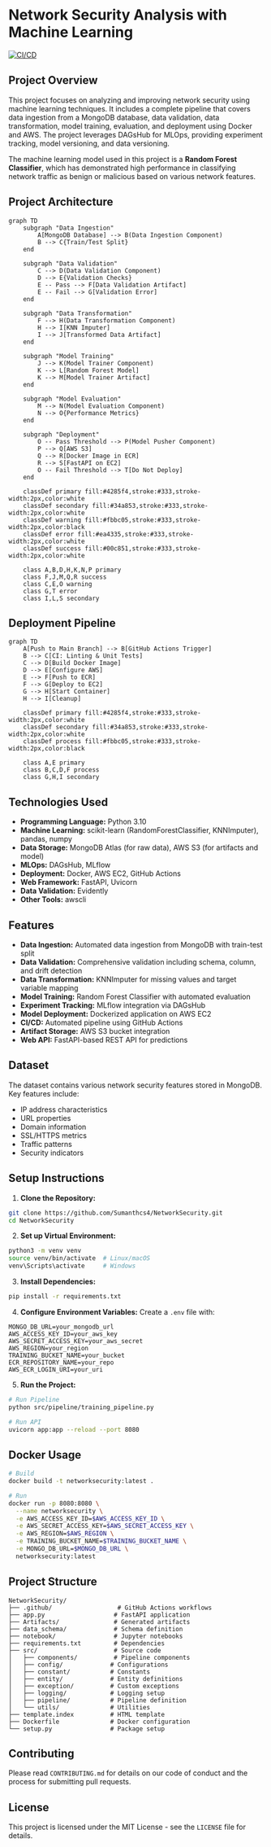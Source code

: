 # Network Security Analysis with Machine Learning

[![CI/CD](https://github.com/Sumanthcs4/NetworkSecurity/actions/workflows/workflow.yml/badge.svg)](https://github.com/Sumanthcs4/NetworkSecurity/actions/workflows/workflow.yml)

## Project Overview

This project focuses on analyzing and improving network security using machine learning techniques. It includes a complete pipeline that covers data ingestion from a MongoDB database, data validation, data transformation, model training, evaluation, and deployment using Docker and AWS. The project leverages DAGsHub for MLOps, providing experiment tracking, model versioning, and data versioning.

The machine learning model used in this project is a **Random Forest Classifier**, which has demonstrated high performance in classifying network traffic as benign or malicious based on various network features.

## Project Architecture

```mermaid
graph TD
    subgraph "Data Ingestion"
        A[MongoDB Database] --> B(Data Ingestion Component)
        B --> C{Train/Test Split}
    end
    
    subgraph "Data Validation"
        C --> D(Data Validation Component)
        D --> E{Validation Checks}
        E -- Pass --> F[Data Validation Artifact]
        E -- Fail --> G[Validation Error]
    end
    
    subgraph "Data Transformation"
        F --> H(Data Transformation Component)
        H --> I[KNN Imputer]
        I --> J[Transformed Data Artifact]
    end
    
    subgraph "Model Training"
        J --> K(Model Trainer Component)
        K --> L[Random Forest Model]
        K --> M[Model Trainer Artifact]
    end
    
    subgraph "Model Evaluation"
        M --> N(Model Evaluation Component)
        N --> O{Performance Metrics}
    end
    
    subgraph "Deployment"
        O -- Pass Threshold --> P(Model Pusher Component)
        P --> Q[AWS S3]
        Q --> R[Docker Image in ECR]
        R --> S[FastAPI on EC2]
        O -- Fail Threshold --> T[Do Not Deploy]
    end
    
    classDef primary fill:#4285f4,stroke:#333,stroke-width:2px,color:white
    classDef secondary fill:#34a853,stroke:#333,stroke-width:2px,color:white
    classDef warning fill:#fbbc05,stroke:#333,stroke-width:2px,color:black
    classDef error fill:#ea4335,stroke:#333,stroke-width:2px,color:white
    classDef success fill:#00c851,stroke:#333,stroke-width:2px,color:white
    
    class A,B,D,H,K,N,P primary
    class F,J,M,Q,R success
    class C,E,O warning
    class G,T error
    class I,L,S secondary
```

## Deployment Pipeline

```mermaid
graph TD
    A[Push to Main Branch] --> B[GitHub Actions Trigger]
    B --> C[CI: Linting & Unit Tests]
    C --> D[Build Docker Image]
    D --> E[Configure AWS]
    E --> F[Push to ECR]
    F --> G[Deploy to EC2]
    G --> H[Start Container]
    H --> I[Cleanup]

    classDef primary fill:#4285f4,stroke:#333,stroke-width:2px,color:white
    classDef secondary fill:#34a853,stroke:#333,stroke-width:2px,color:white
    classDef process fill:#fbbc05,stroke:#333,stroke-width:2px,color:black

    class A,E primary
    class B,C,D,F process
    class G,H,I secondary
```

## Technologies Used

- **Programming Language:** Python 3.10
- **Machine Learning:** scikit-learn (RandomForestClassifier, KNNImputer), pandas, numpy
- **Data Storage:** MongoDB Atlas (for raw data), AWS S3 (for artifacts and model)
- **MLOps:** DAGsHub, MLflow
- **Deployment:** Docker, AWS EC2, GitHub Actions
- **Web Framework:** FastAPI, Uvicorn
- **Data Validation:** Evidently
- **Other Tools:** awscli

## Features

- **Data Ingestion:** Automated data ingestion from MongoDB with train-test split
- **Data Validation:** Comprehensive validation including schema, column, and drift detection
- **Data Transformation:** KNNImputer for missing values and target variable mapping
- **Model Training:** Random Forest Classifier with automated evaluation
- **Experiment Tracking:** MLflow integration via DAGsHub
- **Model Deployment:** Dockerized application on AWS EC2
- **CI/CD:** Automated pipeline using GitHub Actions
- **Artifact Storage:** AWS S3 bucket integration
- **Web API:** FastAPI-based REST API for predictions

## Dataset

The dataset contains various network security features stored in MongoDB. Key features include:
- IP address characteristics
- URL properties
- Domain information
- SSL/HTTPS metrics
- Traffic patterns
- Security indicators

## Setup Instructions

1. **Clone the Repository:**
```bash
git clone https://github.com/Sumanthcs4/NetworkSecurity.git
cd NetworkSecurity
```

2. **Set up Virtual Environment:**
```bash
python3 -m venv venv
source venv/bin/activate  # Linux/macOS
venv\Scripts\activate     # Windows
```

3. **Install Dependencies:**
```bash
pip install -r requirements.txt
```

4. **Configure Environment Variables:**
Create a `.env` file with:
```
MONGO_DB_URL=your_mongodb_url
AWS_ACCESS_KEY_ID=your_aws_key
AWS_SECRET_ACCESS_KEY=your_aws_secret
AWS_REGION=your_region
TRAINING_BUCKET_NAME=your_bucket
ECR_REPOSITORY_NAME=your_repo
AWS_ECR_LOGIN_URI=your_uri
```

5. **Run the Project:**
```bash
# Run Pipeline
python src/pipeline/training_pipeline.py

# Run API
uvicorn app:app --reload --port 8080
```

## Docker Usage

```bash
# Build
docker build -t networksecurity:latest .

# Run
docker run -p 8080:8080 \
  --name networksecurity \
  -e AWS_ACCESS_KEY_ID=$AWS_ACCESS_KEY_ID \
  -e AWS_SECRET_ACCESS_KEY=$AWS_SECRET_ACCESS_KEY \
  -e AWS_REGION=$AWS_REGION \
  -e TRAINING_BUCKET_NAME=$TRAINING_BUCKET_NAME \
  -e MONGO_DB_URL=$MONGO_DB_URL \
  networksecurity:latest
```

## Project Structure

```
NetworkSecurity/
├── .github/                  # GitHub Actions workflows
├── app.py                   # FastAPI application
├── Artifacts/               # Generated artifacts
├── data_schema/             # Schema definition
├── notebook/                # Jupyter notebooks
├── requirements.txt         # Dependencies
├── src/                     # Source code
│   ├── components/          # Pipeline components
│   ├── config/             # Configurations
│   ├── constant/           # Constants
│   ├── entity/             # Entity definitions
│   ├── exception/          # Custom exceptions
│   ├── logging/            # Logging setup
│   ├── pipeline/           # Pipeline definition
│   └── utils/              # Utilities
├── template.index          # HTML template
├── Dockerfile              # Docker configuration
└── setup.py                # Package setup
```

## Contributing

Please read `CONTRIBUTING.md` for details on our code of conduct and the process for submitting pull requests.

## License

This project is licensed under the MIT License - see the `LICENSE` file for details.
